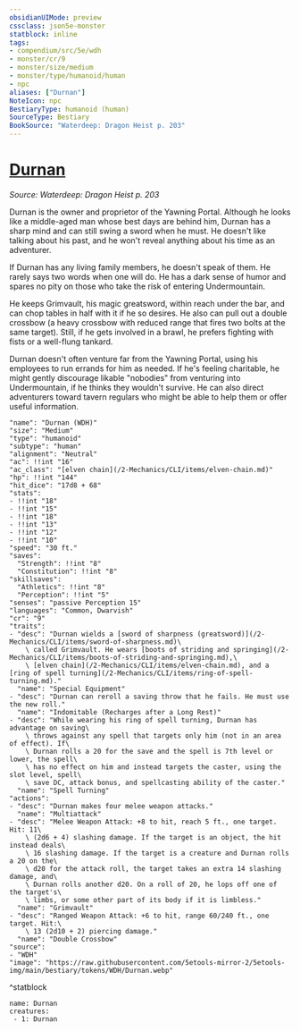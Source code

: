 ```yaml
---
obsidianUIMode: preview
cssclass: json5e-monster
statblock: inline
tags:
- compendium/src/5e/wdh
- monster/cr/9
- monster/size/medium
- monster/type/humanoid/human
- npc
aliases: ["Durnan"]
NoteIcon: npc
BestiaryType: humanoid (human)
SourceType: Bestiary
BookSource: "Waterdeep: Dragon Heist p. 203"
---
```

# [Durnan](2-Mechanics/CLI/bestiary/npc/durnan-wdh.md)
*Source: Waterdeep: Dragon Heist p. 203*  

Durnan is the owner and proprietor of the Yawning Portal. Although he looks like a middle-aged man whose best days are behind him, Durnan has a sharp mind and can still swing a sword when he must. He doesn't like talking about his past, and he won't reveal anything about his time as an adventurer.

If Durnan has any living family members, he doesn't speak of them. He rarely says two words when one will do. He has a dark sense of humor and spares no pity on those who take the risk of entering Undermountain.

He keeps Grimvault, his magic greatsword, within reach under the bar, and can chop tables in half with it if he so desires. He also can pull out a double crossbow (a heavy crossbow with reduced range that fires two bolts at the same target). Still, if he gets involved in a brawl, he prefers fighting with fists or a well-flung tankard.

Durnan doesn't often venture far from the Yawning Portal, using his employees to run errands for him as needed. If he's feeling charitable, he might gently discourage likable "nobodies" from venturing into Undermountain, if he thinks they wouldn't survive. He can also direct adventurers toward tavern regulars who might be able to help them or offer useful information.

```statblock
"name": "Durnan (WDH)"
"size": "Medium"
"type": "humanoid"
"subtype": "human"
"alignment": "Neutral"
"ac": !!int "16"
"ac_class": "[elven chain](/2-Mechanics/CLI/items/elven-chain.md)"
"hp": !!int "144"
"hit_dice": "17d8 + 68"
"stats":
- !!int "18"
- !!int "15"
- !!int "18"
- !!int "13"
- !!int "12"
- !!int "10"
"speed": "30 ft."
"saves":
  "Strength": !!int "8"
  "Constitution": !!int "8"
"skillsaves":
  "Athletics": !!int "8"
  "Perception": !!int "5"
"senses": "passive Perception 15"
"languages": "Common, Dwarvish"
"cr": "9"
"traits":
- "desc": "Durnan wields a [sword of sharpness (greatsword)](/2-Mechanics/CLI/items/sword-of-sharpness.md)\
    \ called Grimvault. He wears [boots of striding and springing](/2-Mechanics/CLI/items/boots-of-striding-and-springing.md),\
    \ [elven chain](/2-Mechanics/CLI/items/elven-chain.md), and a [ring of spell turning](/2-Mechanics/CLI/items/ring-of-spell-turning.md)."
  "name": "Special Equipment"
- "desc": "Durnan can reroll a saving throw that he fails. He must use the new roll."
  "name": "Indomitable (Recharges after a Long Rest)"
- "desc": "While wearing his ring of spell turning, Durnan has advantage on saving\
    \ throws against any spell that targets only him (not in an area of effect). If\
    \ Durnan rolls a 20 for the save and the spell is 7th level or lower, the spell\
    \ has no effect on him and instead targets the caster, using the slot level, spell\
    \ save DC, attack bonus, and spellcasting ability of the caster."
  "name": "Spell Turning"
"actions":
- "desc": "Durnan makes four melee weapon attacks."
  "name": "Multiattack"
- "desc": "Melee Weapon Attack: +8 to hit, reach 5 ft., one target. Hit: 11\
    \ (2d6 + 4) slashing damage. If the target is an object, the hit instead deals\
    \ 16 slashing damage. If the target is a creature and Durnan rolls a 20 on the\
    \ d20 for the attack roll, the target takes an extra 14 slashing damage, and\
    \ Durnan rolls another d20. On a roll of 20, he lops off one of the target's\
    \ limbs, or some other part of its body if it is limbless."
  "name": "Grimvault"
- "desc": "Ranged Weapon Attack: +6 to hit, range 60/240 ft., one target. Hit:\
    \ 13 (2d10 + 2) piercing damage."
  "name": "Double Crossbow"
"source":
- "WDH"
"image": "https://raw.githubusercontent.com/5etools-mirror-2/5etools-img/main/bestiary/tokens/WDH/Durnan.webp"
```
^statblock

```encounter-table
name: Durnan
creatures:
 - 1: Durnan
```